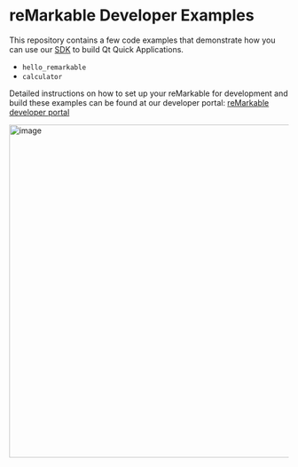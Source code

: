 # reMarkable Developer Examples

This repository contains a few code examples that demonstrate how you can use our [SDK](https://developer.remarkable.com/documentation/sdk)
 to build Qt Quick Applications.

- `hello_remarkable`
- `calculator`

Detailed instructions on how to set up your reMarkable for development and
build these examples can be found at our developer portal:
[reMarkable developer portal](https://developer.remarkable.com)

<img width="600" alt="image" src="https://github.com/user-attachments/assets/cf33638c-eb18-4bab-8f8e-ea0473d02b13" />

